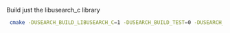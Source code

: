 
Build just the libusearch_c library
```bash
 cmake -DUSEARCH_BUILD_LIBUSEARCH_C=1 -DUSEARCH_BUILD_TEST=0 -DUSEARCH_BUILD_BENCHMARK=0
 ```